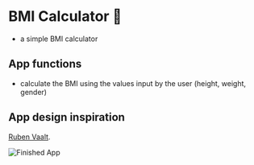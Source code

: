 
# BMI Calculator 💪
- a simple BMI calculator 

## App functions 
- calculate the BMI using the values input by the user (height, weight, gender) 

## App design inspiration 

[Ruben Vaalt](https://dribbble.com/shots/4585382-Simple-BMI-Calculator). 

![Finished App](https://github.com/londonappbrewery/Images/blob/master/bmi-calc-demo.gif)

